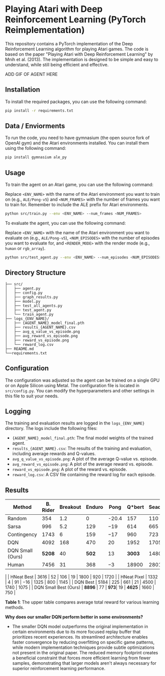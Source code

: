 # Playing Atari with Deep Reinforcement Learning (PyTorch Reimplementation)
This repository contains a PyTorch implementation of the Deep Reinforcement Learning algorithm for playing Atari games. The code is based on the paper "Playing Atari with Deep Reinforcement Learning" by Mnih et al. (2013). The implementation is designed to be simple and easy to understand, while still being efficient and effective.

ADD GIF OF AGENT HERE

## Installation
To install the required packages, you can use the following command:

```bash
pip install -r requirements.txt
```

## Data / Enviorments
To run the code, you need to have gymnasium (the open source fork of OpenAI gym) and the Atari environments installed. You can install them using the following command:

```bash
pip install gymnasium ale_py
```

## Usage
To train the agent on an Atari game, you can use the following command:

Replace `<ENV_NAME>` with the name of the Atari environment you want to train on (e.g., `ALE/Pong-v5`) and `<NUM_FRAMES>` with the number of frames you want to train for. Remember to include the ALE prefix for Atari environments.

```bash
python src/train.py --env <ENV_NAME> --num_frames <NUM_FRAMES>
```

To evaluate the agent, you can use the following command:

Replace `<ENV_NAME>` with the name of the Atari environment you want to evaluate on (e.g., `ALE/Pong-v5`), `<NUM_EPISODES>` with the number of episodes you want to evaluate for, and `<RENDER_MODE>` with the render mode (e.g., `human` or `rgb_array`).

```bash
python src/test_agent.py --env <ENV_NAME> --num_episodes <NUM_EPISODES> -- render_mode <RENDER_MODE>
```

## Directory Structure

```plaintext
├── src/
│   ├── agent.py
│   ├── config.py
│   ├── graph_results.py
│   ├── model.py
│   ├── test_all_agents.py
│   ├── test_agent.py
│   └── train_agent.py
├── logs_{ENV_NAME}/
│   ├── {AGENT_NAME}_model_final.pth
│   ├── results_{AGENT_NAME}.csv
│   ├── avg_q_value_vs_episode.png
│   ├── avg_reward_vs_episode.png
│   ├── reward_vs_episode.png
│   └── reward_log.csv
├── README.md
└──requirements.txt
```

## Configuration
The configuration was adjusted so the agent can be trained on a single GPU or on Apple Silicon using Metal. The configuration file is located in `src/config.py`. You can modify the hyperparameters and other settings in this file to suit your needs.

## Logging
The training and evaluation results are logged in the `logs_{ENV_NAME}` directory. The logs include the following files:
- `{AGENT_NAME}_model_final.pth`: The final model weights of the trained agent.
- `results_{AGENT_NAME}.csv`: The results of the training and evaluation, including average rewards and Q-values.
- `avg_q_value_vs_episode.png`: A plot of the average Q-value vs. episode.
- `avg_reward_vs_episode.png`: A plot of the average reward vs. episode.
- `reward_vs_episode.png`: A plot of the reward vs. episode.
- `reward_log.csv`: A CSV file containing the reward log for each episode.

## Results

| Method                 | B. Rider | Breakout | Enduro | Pong | Q*bert | Seaquest | S. Invaders |
|------------------------|----------|----------|--------|------|--------|----------|-------------|
| Random                 | 354      | 1.2      | 0      | -20.4| 157    | 110      | 179         |
| Sarsa                  | 996      | 5.2      | 129    | −19  | 614    | 665      | 271         |
| Contingency            | 1743     | 6        | 159    | −17  | 960    | 723      | 268         |
| DQN                    | 4092     | 168      | 470    | 20   | 1952   | 1705     | 581         |
| DQN Small (Ours)       | **5208** | 40       | **502**| 13   | **3003**| 1480     | 416         |
| Human                  | 7456     | 31       | 368    | −3   | 18900  | 28010    | 3690        |
|
| HNeat Best             | 3616     | 52       | 106    | 19   | 1800   | 920      | 1720        |
| HNeat Pixel            | 1332     | 4        | 91     | −16  | 1325   | 800      | 1145        |
| DQN Best               | 5184     | 225      | 661    | 21   | 4500   | 1740     | 1075        |
| DQN Small Best (Ours)  | **8896** | 77       | **973**| 19   | **4625** | 1660     | 750         |

**Table 1**: The upper table compares average total reward for various learning methods.

**Why does our smaller DQN perform better in some environments?**
- The smaller DQN model outperforms the original implementation in certain environments due to its more focused replay buffer that prioritizes recent experiences. Its streamlined architecture enables faster convergence by reducing overfitting on specific game patterns, while modern implementation techniques provide subtle optimizations not present in the original paper. The reduced memory footprint creates a beneficial constraint that forces more efficient learning from fewer samples, demonstrating that larger models aren't always necessary for superior reinforcement learning performance.